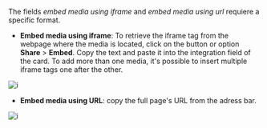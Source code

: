 The fields *embed media using iframe* and *embed media using url* requiere a specific format.

- **Embed media using iframe**: To retrieve the iframe tag from the webpage where the media is located, click on the button or option **Share** > **Embed**. Copy the text and paste it into the integration field of the card.
To add more than one media, it's possible to insert multiple iframe tags one after the other.

![i](assets/setup/embed_iframe.png)

- **Embed media using URL**: copy the full page's URL from the adress bar.

![i](assets/setup/embed_url.png)
